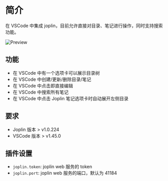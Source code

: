 # 简介

在 VSCode 中集成 joplin，目前允许直接对目录、笔记进行操作，同时支持搜索功能。

![Preview](https://cdn.jsdelivr.net/gh/rxliuli/img-bed/20200623085740.png)

## 功能

- 在 VSCode 中有一个选项卡可以展示目录树
- 在 VSCode 中创建/更新/删除目录/笔记
- 在 VSCode 中点击即直接编辑
- 在 VSCode 中搜索所有笔记
- 在 VSCode 中点击 Joplin 笔记选项卡时自动展开左侧目录

## 要求

- Joplin 版本 > v1.0.224
- VSCode 版本 > v1.45.0

## 插件设置

- `joplin.token`: joplin web 服务的 token
- `joplin.port`: joplin web 服务的端口，默认为 41184
